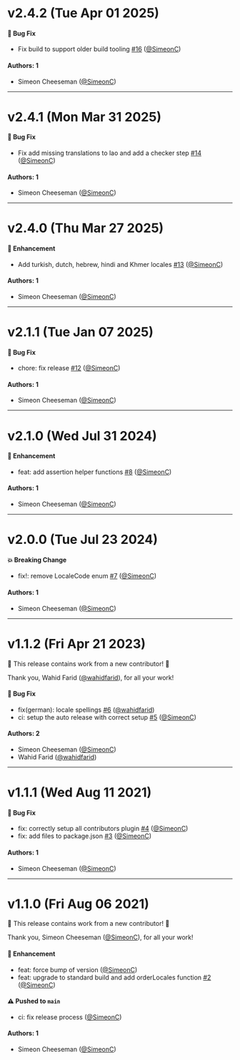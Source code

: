 # v2.4.2 (Tue Apr 01 2025)

#### 🐛 Bug Fix

- Fix build to support older build tooling [#16](https://github.com/tablecheck/locales/pull/16) ([@SimeonC](https://github.com/SimeonC))

#### Authors: 1

- Simeon Cheeseman ([@SimeonC](https://github.com/SimeonC))

---

# v2.4.1 (Mon Mar 31 2025)

#### 🐛 Bug Fix

- Fix add missing translations to lao and add a checker step [#14](https://github.com/tablecheck/locales/pull/14) ([@SimeonC](https://github.com/SimeonC))

#### Authors: 1

- Simeon Cheeseman ([@SimeonC](https://github.com/SimeonC))

---

# v2.4.0 (Thu Mar 27 2025)

#### 🚀 Enhancement

- Add turkish, dutch, hebrew, hindi and Khmer locales [#13](https://github.com/tablecheck/locales/pull/13) ([@SimeonC](https://github.com/SimeonC))

#### Authors: 1

- Simeon Cheeseman ([@SimeonC](https://github.com/SimeonC))

---

# v2.1.1 (Tue Jan 07 2025)

#### 🐛 Bug Fix

- chore: fix release [#12](https://github.com/tablecheck/locales/pull/12) ([@SimeonC](https://github.com/SimeonC))

#### Authors: 1

- Simeon Cheeseman ([@SimeonC](https://github.com/SimeonC))

---

# v2.1.0 (Wed Jul 31 2024)

#### 🚀 Enhancement

- feat: add assertion helper functions [#8](https://github.com/tablecheck/locales/pull/8) ([@SimeonC](https://github.com/SimeonC))

#### Authors: 1

- Simeon Cheeseman ([@SimeonC](https://github.com/SimeonC))

---

# v2.0.0 (Tue Jul 23 2024)

#### 💥 Breaking Change

- fix!: remove LocaleCode enum [#7](https://github.com/tablecheck/locales/pull/7) ([@SimeonC](https://github.com/SimeonC))

#### Authors: 1

- Simeon Cheeseman ([@SimeonC](https://github.com/SimeonC))

---

# v1.1.2 (Fri Apr 21 2023)

:tada: This release contains work from a new contributor! :tada:

Thank you, Wahid Farid ([@wahidfarid](https://github.com/wahidfarid)), for all your work!

#### 🐛 Bug Fix

- fix(german): locale spellings [#6](https://github.com/tablecheck/locales/pull/6) ([@wahidfarid](https://github.com/wahidfarid))
- ci: setup the auto release with correct setup [#5](https://github.com/tablecheck/locales/pull/5) ([@SimeonC](https://github.com/SimeonC))

#### Authors: 2

- Simeon Cheeseman ([@SimeonC](https://github.com/SimeonC))
- Wahid Farid ([@wahidfarid](https://github.com/wahidfarid))

---

# v1.1.1 (Wed Aug 11 2021)

#### 🐛 Bug Fix

- fix: correctly setup all contributors plugin [#4](https://github.com/tablecheck/locales/pull/4) ([@SimeonC](https://github.com/SimeonC))
- fix: add files to package.json [#3](https://github.com/tablecheck/locales/pull/3) ([@SimeonC](https://github.com/SimeonC))

#### Authors: 1

- Simeon Cheeseman ([@SimeonC](https://github.com/SimeonC))

---

# v1.1.0 (Fri Aug 06 2021)

:tada: This release contains work from a new contributor! :tada:

Thank you, Simeon Cheeseman ([@SimeonC](https://github.com/SimeonC)), for all your work!

#### 🚀 Enhancement

- feat: force bump of version ([@SimeonC](https://github.com/SimeonC))
- feat: upgrade to standard build and add orderLocales function [#2](https://github.com/tablecheck/locales/pull/2) ([@SimeonC](https://github.com/SimeonC))

#### ⚠️ Pushed to `main`

- ci: fix release process ([@SimeonC](https://github.com/SimeonC))

#### Authors: 1

- Simeon Cheeseman ([@SimeonC](https://github.com/SimeonC))
